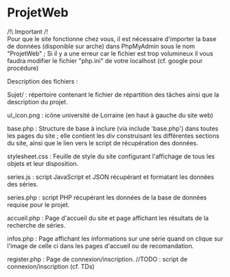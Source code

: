 # ProjetWeb

/!\ Important /!\
Pour que le site fonctionne chez vous, il est nécessaire d'importer la base de données (disponible sur arche) dans PhpMyAdmin sous le nom "ProjetWeb" ;
Si il y a une erreur car le fichier est trop volumineux il vous faudra modifier le fichier "php.ini" de votre localhost (cf. google pour procédure)

Description des fichiers :

Sujet/ : répertoire contenant le fichier de répartition des tâches ainsi que la description du projet.

ul_icon.png : icône université de Lorraine (en haut à gauche du site web)

base.php : Structure de base à inclure (via include 'base.php') dans toutes les pages du site ; elle contient les div construisant les différentes sections du site, ainsi que le lien vers le script de récupération des données.

stylesheet.css : Feuille de style du site configurant l'affichage de tous les objets et leur disposition.

series.js : script JavaScript et JSON récupérant et formatant les données des séries.

series.php : script PHP récupérant les données de la base de données requise pour le projet.

accueil.php : Page d'accueil du site et page affichant les résultats de la recherche de séries.

infos.php : Page affichant les informations sur une série quand on clique sur l'image de celle ci dans les pages d'accueil ou de recomandation.

register.php : Page de connexion/inscription. //TODO : script de connexion/inscription (cf. TDs)

